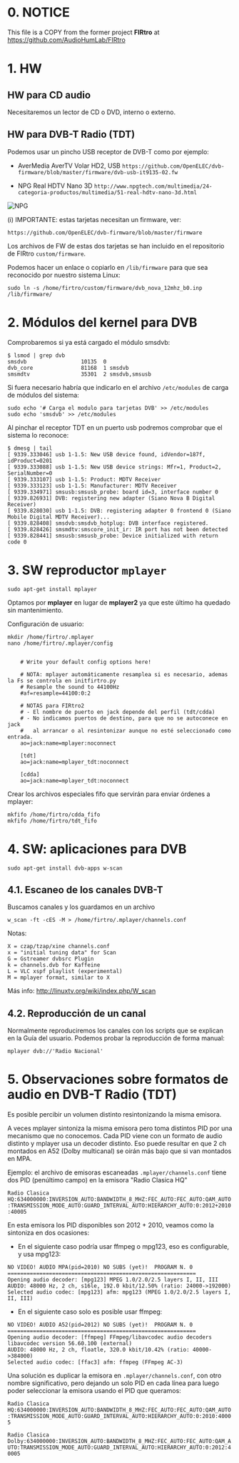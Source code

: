 # 0. NOTICE
This file is a COPY from the former project **FIRtro** at https://github.com/AudioHumLab/FIRtro


# 1. HW

## HW para CD audio

Necesitaremos un lector de CD o DVD, interno o externo.

## HW para DVB-T Radio (TDT)

Podemos usar un pincho USB receptor de DVB-T como por ejemplo:

- AverMedia AverTV Volar HD2, USB `https://github.com/OpenELEC/dvb-firmware/blob/master/firmware/dvb-usb-it9135-02.fw`

- NPG Real HDTV Nano 3D `http://www.npgtech.com/multimedia/24-categoria-productos/multimedia/51-real-hdtv-nano-3d.html`

![NPG](https://github.com/Rsantct/pe.audio.sys/blob/master/pe.audio.sys/doc/images/NPG%20HDTV%20Nano%203D.jpg)

(i) IMPORTANTE: estas tarjetas necesitan un firmware, ver:

`https://github.com/OpenELEC/dvb-firmware/blob/master/firmware`

Los archivos de FW de estas dos tarjetas se han incluido en el repositorio de FIRtro `custom/firmware`.

Podemos hacer un enlace o copiarlo en `/lib/firmware` para que sea reconocido por nuestro sistema Linux:

    sudo ln -s /home/firtro/custom/firmware/dvb_nova_12mhz_b0.inp /lib/firmware/

# 2. Módulos del kernel para DVB

Comprobaremos si ya está cargado el módulo smsdvb:

    $ lsmod | grep dvb
    smsdvb                 10135  0 
    dvb_core               81168  1 smsdvb
    smsmdtv                35301  2 smsdvb,smsusb

Si fuera necesario habría que indicarlo en el archivo `/etc/modules` de carga de módulos del sistema:

    sudo echo '# Carga el modulo para tarjetas DVB' >> /etc/modules
    sudo echo 'smsdvb' >> /etc/modules

Al pinchar el receptor TDT en un puerto usb podremos comprobar que el sistema lo reconoce:

    $ dmesg | tail
    [ 9339.333046] usb 1-1.5: New USB device found, idVendor=187f, idProduct=0201
    [ 9339.333088] usb 1-1.5: New USB device strings: Mfr=1, Product=2, SerialNumber=0
    [ 9339.333107] usb 1-1.5: Product: MDTV Receiver
    [ 9339.333123] usb 1-1.5: Manufacturer: MDTV Receiver
    [ 9339.334971] smsusb:smsusb_probe: board id=3, interface number 0
    [ 9339.826931] DVB: registering new adapter (Siano Nova B Digital Receiver)
    [ 9339.828030] usb 1-1.5: DVB: registering adapter 0 frontend 0 (Siano Mobile Digital MDTV Receiver)...
    [ 9339.828408] smsdvb:smsdvb_hotplug: DVB interface registered.
    [ 9339.828426] smsmdtv:smscore_init_ir: IR port has not been detected
    [ 9339.828441] smsusb:smsusb_probe: Device initialized with return code 0


# 3. SW reproductor `mplayer`

    sudo apt-get install mplayer

Optamos por **mplayer** en lugar de **mplayer2** ya que este último ha quedado sin mantenimiento.

Configuración de usuario:

    mkdir /home/firtro/.mplayer
    nano /home/firtro/.mplayer/config


        # Write your default config options here!
        
        # NOTA: mplayer automáticamente resamplea si es necesario, ademas la Fs se controla en initfirtro.py
        # Resample the sound to 44100Hz
        #af=resample=44100:0:2
        
        # NOTAS para FIRtro2
        # - El nombre de puerto en jack depende del perfil (tdt/cdda)
        # - No indicamos puertos de destino, para que no se autoconece en jack
        #   al arrancar o al resintonizar aunque no esté seleccionado como entrada.
        ao=jack:name=mplayer:noconnect
        
        [tdt]
        ao=jack:name=mplayer_tdt:noconnect
        
        [cdda]
        ao=jack:name=mplayer_tdt:noconnect
        

Crear los archivos especiales fifo que servirán para enviar órdenes a mplayer:

    mkfifo /home/firtro/cdda_fifo
    mkfifo /home/firtro/tdt_fifo

# 4. SW: aplicaciones para DVB

    sudo apt-get install dvb-apps w-scan


## 4.1. Escaneo de los canales DVB-T

Buscamos canales y los guardamos en un archivo

    w_scan -ft -cES -M > /home/firtro/.mplayer/channels.conf

Notas:  

    X = czap/tzap/xine channels.conf
    x = "initial tuning data" for Scan
    G = Gstreamer dvbsrc Plugin
    k = channels.dvb for Kaffeine
    L = VLC xspf playlist (experimental)
    M = mplayer format, similar to X

Más info: http://linuxtv.org/wiki/index.php/W_scan

## 4.2. Reproducción de un canal

Normalmente reproduciremos los canales con los scripts que se explican en la Guía del usuario. Podemos 
probar la reproducción de forma manual:

    mplayer dvb://'Radio Nacional'

# 5. Observaciones sobre formatos de audio en DVB-T Radio (TDT)

Es posible percibir un volumen distinto resintonizando la misma emisora.

A veces mplayer sintoniza la misma emisora pero toma distintos PID por una mecanismo que no conocemos. Cada PID viene con un formato de audio distinto y mplayer usa un decoder distinto. Eso puede resultar en que 2 ch montados en A52 (Dolby multicanal) se oirán más bajo que si van montados en MPA.

Ejemplo: el archivo de emisoras escaneadas `.mplayer/channels.conf` tiene dos PID (penúltimo campo) en la emisora "Radio Clasica HQ"

`Radio Clasica HQ:634000000:INVERSION_AUTO:BANDWIDTH_8_MHZ:FEC_AUTO:FEC_AUTO:QAM_AUTO:TRANSMISSION_MODE_AUTO:GUARD_INTERVAL_AUTO:HIERARCHY_AUTO:0:2012+2010:40005`

En esta emisora los PID disponibles son 2012 + 2010, veamos como la sintoniza en dos ocasiones:

- En el siguiente caso podría usar ffmpeg o mpg123, eso es configurable, y usa mpg123:
```
NO VIDEO! AUDIO MPA(pid=2010) NO SUBS (yet)!  PROGRAM N. 0
===========================================================
Opening audio decoder: [mpg123] MPEG 1.0/2.0/2.5 layers I, II, III
AUDIO: 48000 Hz, 2 ch, s16le, 192.0 kbit/12.50% (ratio: 24000->192000)
Selected audio codec: [mpg123] afm: mpg123 (MPEG 1.0/2.0/2.5 layers I, II, III)

```

- En el siguiente caso solo es posible usar ffmpeg:

```
NO VIDEO! AUDIO A52(pid=2012) NO SUBS (yet)!  PROGRAM N. 0
===========================================================
Opening audio decoder: [ffmpeg] FFmpeg/libavcodec audio decoders
libavcodec version 56.60.100 (external)
AUDIO: 48000 Hz, 2 ch, floatle, 320.0 kbit/10.42% (ratio: 40000->384000)
Selected audio codec: [ffac3] afm: ffmpeg (FFmpeg AC-3)
```


Una solución es duplicar la emisora en `.mplayer/channels.conf`, con otro nombre significativo, pero dejando un solo PID en cada línea para luego poder seleccionar la emisora usando el PID que queramos:

`Radio Clasica HQ:634000000:INVERSION_AUTO:BANDWIDTH_8_MHZ:FEC_AUTO:FEC_AUTO:QAM_AUTO:TRANSMISSION_MODE_AUTO:GUARD_INTERVAL_AUTO:HIERARCHY_AUTO:0:2010:40005`

`Radio Clasica Dolby:634000000:INVERSION_AUTO:BANDWIDTH_8_MHZ:FEC_AUTO:FEC_AUTO:QAM_AUTO:TRANSMISSION_MODE_AUTO:GUARD_INTERVAL_AUTO:HIERARCHY_AUTO:0:2012:40005`



